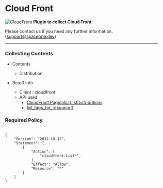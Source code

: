 # Cloud Front

![CloudFront](https://spaceone-custom-assets.s3.ap-northeast-2.amazonaws.com/console-assets/icons/cloud-services/aws/Amazon-CloudFront.svg)
**Plugin to collect Cloud Front**

Please contact us if you need any further information. (<support@spaceone.dev>)

---

### Collecting Contents

- Contents
  - Distribution
  
- Boto3 info
  - Client : cloudfront
  - API used
    - [CloudFront.Paginator.ListDistributions](https://boto3.amazonaws.com/v1/documentation/api/latest/reference/services/autoscaling.html#AutoScaling.Paginator.DescribeAutoScalingGroups)
    - [list_tags_for_resource()](https://boto3.amazonaws.com/v1/documentation/api/latest/reference/services/cloudfront.html#CloudFront.Client.list_tags_for_resource)

  
### Required Policy
  
<pre>
<code>
{
    "Version": "2012-10-17",
    "Statement": [
        {
            "Action": [
                "cloudfront:List*",
            ],
            "Effect": "Allow",
            "Resource": "*"
        }
    ]
}
</code>
</pre>